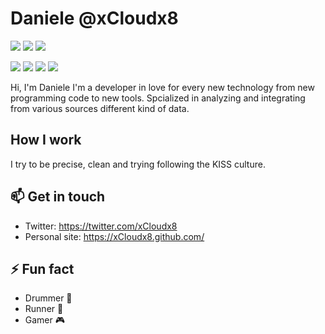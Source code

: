 # Daniele @xCloudx8
[![](https://img.shields.io/badge/OS-Ubuntu-red)](https://www.ubuntu.com/)
[![](https://img.shields.io/badge/Code-JavaScript-informational?style=flat&logo=javascript&logoColor=white&color=red)](https://developer.mozilla.org/it/docs/Web/JavaScript)
[![](https://img.shields.io/badge/Editor-VSCode-informational?style=flat&logo=visual-studio-code&logoColor=white&color=red)](https://code.visualstudio.com/)

[![](https://img.shields.io/badge/-Twitter-informational?style=for-the-badge&logo=twitter&logoColor=white&color=red)](https://twitter.com/xCloudx8)
[![](https://img.shields.io/badge/-Linkedin-informational?style=for-the-badge&logo=linkedin&logoColor=white&color=red)](https://linkedin.com/in/castrovillidaniele)
[![](https://img.shields.io/badge/-xcloudx8.github.io-red?style=for-the-badge&logo=serverfault)](https://xcloudx8.github.io)
[![](https://img.shields.io/badge/-Dev-informational?style=for-the-badge&logo=devto&logoColor=white&color=000000)](https://dev.to/xcloudx8)




Hi, I'm Daniele I'm a developer in love for every new technology from new programming code to new tools. Spcialized in analyzing and integrating from various sources different kind of data.

## How I work
I try to be precise, clean and trying following the KISS culture.

## 📫  Get in touch
- Twitter: https://twitter.com/xCloudx8
- Personal site: https://xCloudx8.github.com/

##  ⚡ Fun fact
- Drummer 🥁
- Runner 🏃
- Gamer 🎮
